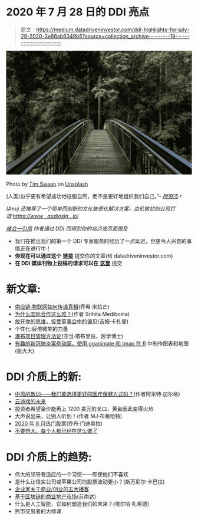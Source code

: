 # 2020 年 7 月 28 日的 DDI 亮点

> 原文：<https://medium.datadriveninvestor.com/ddi-highlights-for-july-28-2020-3e86ab8349b5?source=collection_archive---------19----------------------->

![](img/7a462c01386494ab471907447048c062.png)

Photo by [Tim Swaan](https://unsplash.com/@timswaanphotography?utm_source=medium&utm_medium=referral) on [Unsplash](https://unsplash.com?utm_source=medium&utm_medium=referral)

(人类)似乎更有希望成功地征服自然，而不是更好地组织我们自己。”- [*阿努杰*](https://www.datadriveninvestor.com/2020/05/27/a-novel-economic-system-to-respond-to-the-novel-coronavirus/) *r*

*(Anuj 还推荐了一个简单而创新的文化敏感化解决方案，由伦敦初创公司打造:*[*https://www . audiosig . io*](https://www.audiosig.io/)*)*

[*峰会一引用*](https://datadriveninvestor.com/quotesubmission) *作者通过 DDI 而得到你的站点或页面提及*

*   我们在推出我们的第一个 DDI 专家服务时经历了一点延迟，但更令人兴奋的事情正在进行中！
*   **你现在可以通过这个** [**链接**](https://bit.ly/2BLBuPE) 提交你的文章(给 datadriveninvestor.com)
*   **在 DDI 媒体刊物上投稿的请求可以在** [**这里**](https://bit.ly/37l0k4I) 提交

# **新文章:**

*   [供应链:物联网如何传递真相](https://www.datadriveninvestor.com/2020/07/20/supp-lie-chain-how-iot-is-delivering-truth/)(乔希·米拉芒)
*   [为什么国际合作这么难？](https://www.datadriveninvestor.com/2020/07/21/why-is-international-cooperation-so-hard/)(作者 Srihita Mediboina)
*   [放开你的思维，接受董事会中的偏见](https://www.datadriveninvestor.com/2020/07/22/open-your-mind-to-bias-in-the-boardroom/)(吉姆·卡扎曼)
*   个性化:疲倦微笑的力量
*   [瀑布项目管理方法论](https://www.datadriveninvestor.com/2020/07/20/the-waterfall-project-management-methodology/)(亚当·塔布里兹，医学博士)
*   [有趣的新冠肺炎案例动画，使用 gganimate 和 tmap 在 R](https://www.datadriveninvestor.com/2020/07/22/interesting-animation-of-covid-19-cases-with-charts-and-map-using-gganimate-and-tmap-in-r/) 中制作图表和地图(张大大)

# **DDI 介质上的新:**

*   [中风的教训——我们能选择更好的医疗保健方式吗？](https://medium.com/datadriveninvestor/lessons-from-a-stroke-can-we-choose-our-way-into-better-healthcare-9c4eea16fb29)(作者阿米特·加尔格)
*   [云游戏的未来](https://medium.com/datadriveninvestor/the-future-of-cloud-gaming-6e5cb549445c)
*   投资者希望金价能再上 1200 美元的关口，黄金因此变得火热
*   大声说出来，让别人听到！(作者 MJ·布莱哈特)
*   [2020 年 8 月热门股票](https://medium.com/datadriveninvestor/hot-stocks-for-august-2020-c0616292ed36)(乔丹·门迪奥拉)
*   [不要想大。每个人都已经在这么做了](https://medium.com/datadriveninvestor/dont-think-big-everyone-is-already-doing-that-28c4cc87a47b)

# **DDI 介质上的趋势**:

*   伟大的领导者适应的一个习惯——即使他们不喜欢
*   是什么让信实公司或苹果公司的股票波动更小？(斯万尼尔·卡巴拉)
*   [企业家关于商业/创业的五大播客](https://medium.com/datadriveninvestor/top-5-podcasts-for-entrepreneurs-about-business-startups-3fcbd6220192)
*   [基于区块链的商业地产市场](https://medium.com/datadriveninvestor/blockchain-based-commercial-real-estate-market-b437d1bea8c5)(苏南达)
*   什么是人工智能，它如何塑造我们的未来？(塔尔哈·扎希德)
*   熊市交易者的大师课